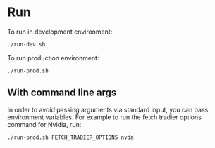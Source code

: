 # Run
To run in development environment:
``` bash
./run-dev.sh
```

To run production environment:
``` bash
./run-prod.sh
```

## With command line args
In order to avoid passing arguments via standard input, you can pass environment variables. For example to run the fetch tradier options command for Nvidia, run:
``` bash
./run-prod.sh FETCH_TRADIER_OPTIONS nvda
```